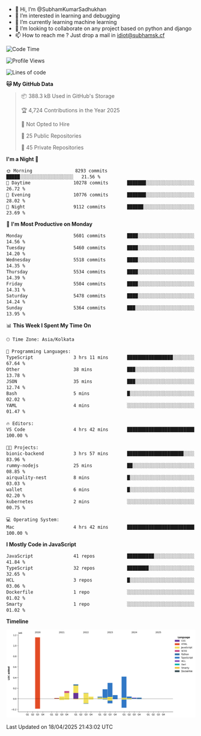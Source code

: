 - 👋 Hi, I’m @SubhamKumarSadhukhan
- 👀 I’m interested in learning and debugging
- 🌱 I’m currently learning machine learning
- 💞️ I’m looking to collaborate on any project based on python and django
- 📫 How to reach me ?
      Just drop a mail in idiot@subhamsk.cf

<!---
SubhamKumarSadhukhan/SubhamKumarSadhukhan is a ✨ special ✨ repository because its `README.md` (this file) appears on your GitHub profile.
You can click the Preview link to take a look at your changes.
--->


<!--START_SECTION:waka-->
![Code Time](http://img.shields.io/badge/Code%20Time-2%2C834%20hrs%203%20mins-blue)

![Profile Views](http://img.shields.io/badge/Profile%20Views-1-blue)

![Lines of code](https://img.shields.io/badge/From%20Hello%20World%20I%27ve%20Written-2.8%20million%20lines%20of%20code-blue)

**🐱 My GitHub Data** 

> 📦 388.3 kB Used in GitHub's Storage 
 > 
> 🏆 4,724 Contributions in the Year 2025
 > 
> 🚫 Not Opted to Hire
 > 
> 📜 25 Public Repositories 
 > 
> 🔑 45 Private Repositories 
 > 
**I'm a Night 🦉** 

```text
🌞 Morning                8293 commits        █████░░░░░░░░░░░░░░░░░░░░   21.56 % 
🌆 Daytime                10278 commits       ███████░░░░░░░░░░░░░░░░░░   26.72 % 
🌃 Evening                10776 commits       ███████░░░░░░░░░░░░░░░░░░   28.02 % 
🌙 Night                  9112 commits        ██████░░░░░░░░░░░░░░░░░░░   23.69 % 
```
📅 **I'm Most Productive on Monday** 

```text
Monday                   5601 commits        ████░░░░░░░░░░░░░░░░░░░░░   14.56 % 
Tuesday                  5460 commits        ████░░░░░░░░░░░░░░░░░░░░░   14.20 % 
Wednesday                5518 commits        ████░░░░░░░░░░░░░░░░░░░░░   14.35 % 
Thursday                 5534 commits        ████░░░░░░░░░░░░░░░░░░░░░   14.39 % 
Friday                   5504 commits        ████░░░░░░░░░░░░░░░░░░░░░   14.31 % 
Saturday                 5478 commits        ████░░░░░░░░░░░░░░░░░░░░░   14.24 % 
Sunday                   5364 commits        ███░░░░░░░░░░░░░░░░░░░░░░   13.95 % 
```


📊 **This Week I Spent My Time On** 

```text
🕑︎ Time Zone: Asia/Kolkata

💬 Programming Languages: 
TypeScript               3 hrs 11 mins       █████████████████░░░░░░░░   67.64 % 
Other                    38 mins             ███░░░░░░░░░░░░░░░░░░░░░░   13.78 % 
JSON                     35 mins             ███░░░░░░░░░░░░░░░░░░░░░░   12.74 % 
Bash                     5 mins              █░░░░░░░░░░░░░░░░░░░░░░░░   02.02 % 
YAML                     4 mins              ░░░░░░░░░░░░░░░░░░░░░░░░░   01.47 % 

🔥 Editors: 
VS Code                  4 hrs 42 mins       █████████████████████████   100.00 % 

🐱‍💻 Projects: 
bionic-backend           3 hrs 57 mins       █████████████████████░░░░   83.96 % 
rummy-nodejs             25 mins             ██░░░░░░░░░░░░░░░░░░░░░░░   08.85 % 
airquality-nest          8 mins              █░░░░░░░░░░░░░░░░░░░░░░░░   03.03 % 
wallet                   6 mins              █░░░░░░░░░░░░░░░░░░░░░░░░   02.20 % 
kubernetes               2 mins              ░░░░░░░░░░░░░░░░░░░░░░░░░   00.75 % 

💻 Operating System: 
Mac                      4 hrs 42 mins       █████████████████████████   100.00 % 
```

**I Mostly Code in JavaScript** 

```text
JavaScript               41 repos            ██████████░░░░░░░░░░░░░░░   41.84 % 
TypeScript               32 repos            ████████░░░░░░░░░░░░░░░░░   32.65 % 
HCL                      3 repos             █░░░░░░░░░░░░░░░░░░░░░░░░   03.06 % 
Dockerfile               1 repo              ░░░░░░░░░░░░░░░░░░░░░░░░░   01.02 % 
Smarty                   1 repo              ░░░░░░░░░░░░░░░░░░░░░░░░░   01.02 % 
```



**Timeline**

![Lines of Code chart](https://raw.githubusercontent.com/SubhamKumarSadhukhan/SubhamKumarSadhukhan/main/assets/bar_graph.png)


 Last Updated on 18/04/2025 21:43:02 UTC
<!--END_SECTION:waka-->
